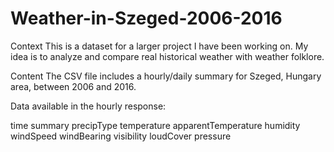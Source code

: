 # Weather-in-Szeged-2006-2016

Context
This is a dataset for a larger project I have been working on. My idea is to analyze and compare real historical weather with weather folklore.

Content
The CSV file includes a hourly/daily summary for Szeged, Hungary area, between 2006 and 2016.

Data available in the hourly response:

time
summary
precipType
temperature
apparentTemperature
humidity
windSpeed
windBearing
visibility
loudCover
pressure
